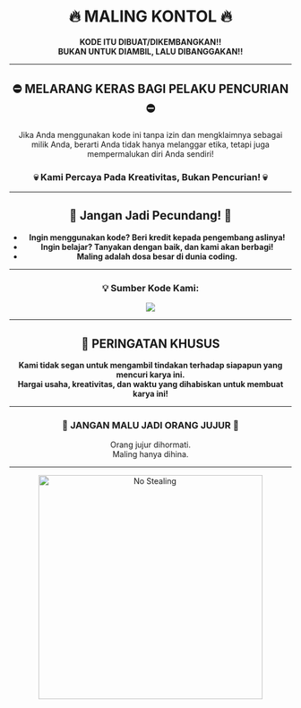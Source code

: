 <h1 align="center">🔥 MALING KONTOL 🔥</h1>
<p align="center">
  <b>KODE ITU DIBUAT/DIKEMBANGKAN!!<br>
  BUKAN UNTUK DIAMBIL, LALU DIBANGGAKAN!!</b>
</p>

---

<div align="center">
  <h2><b>⛔️ MELARANG KERAS BAGI PELAKU PENCURIAN ⛔️</b></h2>
  <p>Jika Anda menggunakan kode ini tanpa izin dan mengklaimnya sebagai milik Anda, berarti Anda tidak hanya melanggar etika, tetapi juga mempermalukan diri Anda sendiri!</p>
  
  <h3>💀 Kami Percaya Pada Kreativitas, Bukan Pencurian! 💀</h3>
  
  <hr>

  <h2><b>🌟 Jangan Jadi Pecundang! 🌟</b></h2>
  <ul>
    <li><b>Ingin menggunakan kode? Beri kredit kepada pengembang aslinya!</b></li>
    <li><b>Ingin belajar? Tanyakan dengan baik, dan kami akan berbagi!</b></li>
    <li><b>Maling adalah dosa besar di dunia coding.</b></li>
  </ul>
  
  <hr>
  
  <h3>💡 Sumber Kode Kami:</h3>
  <a href="https://t.me/DaddyHaji" target="_blank">
    <img src="https://img.shields.io/badge/Source_Code-Telegram-blue?style=for-the-badge&logo=telegram">
  </a>
</div>

---

<h2 align="center">📢 PERINGATAN KHUSUS</h2>
<p align="center">
  <b>Kami tidak segan untuk mengambil tindakan terhadap siapapun yang mencuri karya ini.<br>Hargai usaha, kreativitas, dan waktu yang dihabiskan untuk membuat karya ini!</b>
</p>

---

<div align="center">
  <h3>👊 JANGAN MALU JADI ORANG JUJUR 👊</h3>
  <p>Orang jujur dihormati.<br> Maling hanya dihina.</p>
  
  <hr>

  <img src="https://files.catbox.moe/07me9d.jpg" alt="No Stealing" width="400px">
</div>
